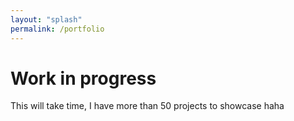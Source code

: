 ```yaml
---
layout: "splash"
permalink: /portfolio
---
```


# Work in progress

This will take time, I have more than 50 projects to showcase haha